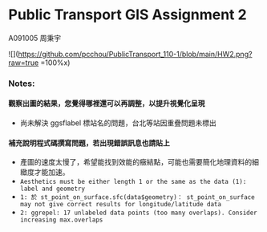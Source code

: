 # Public Transport GIS Assignment 2

A091005 周秉宇

![](https://github.com/pcchou/PublicTransport_110-1/blob/main/HW2.png?raw=true =100%x)



### Notes: 
#### 觀察出圖的結果，您覺得哪裡還可以再調整，以提升視覺化呈現

- 尚未解決 ggsflabel 標站名的問題，台北等站因重疊問題未標出

#### 補充說明程式碼撰寫問題，若出現錯誤訊息也請貼上

- 產圖的速度太慢了，希望能找到效能的癥結點，可能也需要簡化地理資料的細緻度才能加速。
- `Aesthetics must be either length 1 or the same as the data (1): label and geometry`
- `1: 於 st_point_on_surface.sfc(data$geometry)：
  st_point_on_surface may not give correct results for longitude/latitude data`
- `2: ggrepel: 17 unlabeled data points (too many overlaps). Consider increasing max.overlaps `